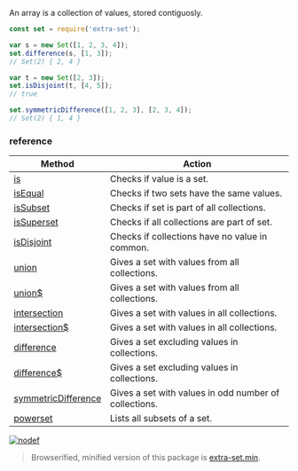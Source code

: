 An array is a collection of values, stored contiguosly.

```javascript
const set = require('extra-set');

var s = new Set([1, 2, 3, 4]);
set.difference(s, [1, 3]);
// Set(2) { 2, 4 }

var t = new Set([2, 3]);
set.isDisjoint(t, [4, 5]);
// true

set.symmetricDifference([1, 2, 3], [2, 3, 4]);
// Set(2) { 1, 4 }
```

### reference

| Method                 | Action
|------------------------|-------
| [is]                   | Checks if value is a set.
| [isEqual]              | Checks if two sets have the same values.
| [isSubset]             | Checks if set is part of all collections.
| [isSuperset]           | Checks if all collections are part of set.
| [isDisjoint]           | Checks if collections have no value in common.
| [union]                | Gives a set with values from all collections.
| [union$]               | Gives a set with values from all collections.
| [intersection]         | Gives a set with values in all collections.
| [intersection$]        | Gives a set with values in all collections.
| [difference]           | Gives a set excluding values in collections.
| [difference$]          | Gives a set excluding values in collections.
| [symmetricDifference]  | Gives a set with values in odd number of collections.
| [powerset]             | Lists all subsets of a set.

[![nodef](https://merferry.glitch.me/card/extra-set.svg)](https://nodef.github.io)

> Browserified, minified version of this package is [extra-set.min].

[is]: https://github.com/nodef/extra-set/wiki/is
[isEqual]: https://github.com/nodef/extra-set/wiki/isEqual
[isSubset]: https://github.com/nodef/extra-set/wiki/isSubset
[isSuperset]: https://github.com/nodef/extra-set/wiki/is
[isDisjoint]: https://github.com/nodef/extra-set/wiki/isDisjoint
[union]: https://github.com/nodef/extra-set/wiki/union
[union$]: https://github.com/nodef/extra-set/wiki/union$
[intersection]: https://github.com/nodef/extra-set/wiki/intersection
[intersection$]: https://github.com/nodef/extra-set/wiki/intersection$
[difference]: https://github.com/nodef/extra-set/wiki/difference
[difference$]: https://github.com/nodef/extra-set/wiki/difference$
[symmetricDifference]: https://github.com/nodef/extra-set/wiki/symmetricDifference
[powerset]: https://github.com/nodef/extra-set/wiki/powerset
[set]: https://developer.mozilla.org/en-US/docs/Web/JavaScript/Reference/Global_Objects/Set
[extra-set.min]: https://www.npmjs.com/package/extra-set.min
